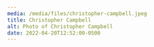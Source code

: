 ```yaml
---
media: /media/files/christopher-campbell.jpeg
title: Christopher Campbell
alt: Photo of Christopher Campbell
date: 2022-04-20T12:52:00-0500
---
```

